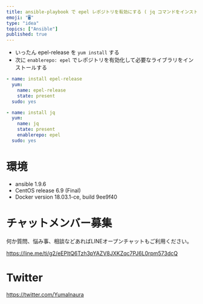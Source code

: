 ```yaml
---
title: ansible-playbook で epel レポジトリを有効にする ( jq コマンドをインストールする例 )
emoji: "🖥"
type: "idea"
topics: ["Ansible"]
published: true
---
```


- いったん epel-release を `yum install` する
- 次に `enablerepo: epel` でレポジトリを有効化して必要なライブラリをインストールする

```yaml:roles/some_role/tasks/main.yml
- name: install epel-release
  yum:
    name: epel-release
    state: present
  sudo: yes

- name: install jq
  yum:
    name: jq
    state: present
    enablerepo: epel
  sudo: yes
```

# 環境

- ansible 1.9.6
- CentOS release 6.9 (Final)
- Docker version 18.03.1-ce, build 9ee9f40








<!-- Update From Qiita API -->

# チャットメンバー募集


何か質問、悩み事、相談などあればLINEオープンチャットもご利用ください。

https://line.me/ti/g2/eEPltQ6Tzh3pYAZV8JXKZqc7PJ6L0rpm573dcQ





# Twitter


https://twitter.com/YumaInaura


<!-- Update From Qiita API -->


